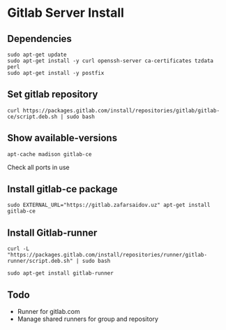 # Gitlab Server Install
## Dependencies
```
sudo apt-get update
sudo apt-get install -y curl openssh-server ca-certificates tzdata perl
sudo apt-get install -y postfix
```

## Set gitlab repository
```
curl https://packages.gitlab.com/install/repositories/gitlab/gitlab-ce/script.deb.sh | sudo bash
```

## Show available-versions
```
apt-cache madison gitlab-ce 
```

Check all ports in use

## Install gitlab-ce package
```
sudo EXTERNAL_URL="https://gitlab.zafarsaidov.uz" apt-get install gitlab-ce
```

## Install Gitlab-runner
```
curl -L "https://packages.gitlab.com/install/repositories/runner/gitlab-runner/script.deb.sh" | sudo bash

sudo apt-get install gitlab-runner
```

## Todo

* Runner for gitlab.com
* Manage shared runners for group and repository
